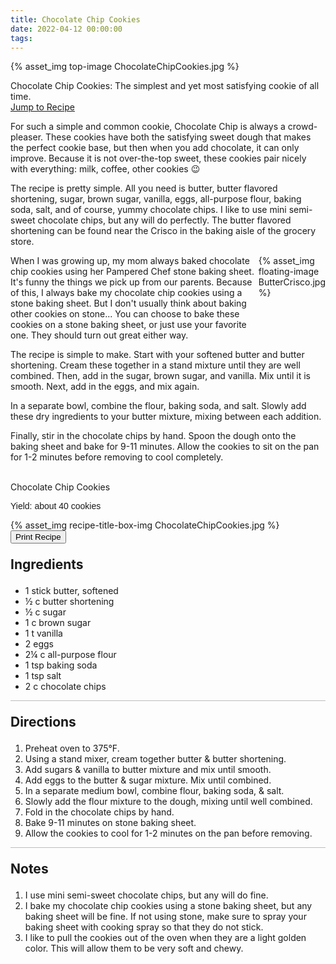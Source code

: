 ```yaml
---
title: Chocolate Chip Cookies
date: 2022-04-12 00:00:00
tags:
---
```


{% asset_img top-image ChocolateChipCookies.jpg %}

<div class="post-body">
Chocolate Chip Cookies: The simplest and yet most satisfying cookie of all time. 
<br>
<!--more-->

<a class="jump-to-recipe-btn" href="#recipejump"> 
    Jump to Recipe
</a>

For such a simple and common cookie, Chocolate Chip is always a crowd-pleaser. These cookies have both the satisfying sweet dough that makes the perfect cookie base, but then when you add chocolate, it can only improve. Because it is not over-the-top sweet, these cookies pair nicely with everything: milk, coffee, other cookies 😉

The recipe is pretty simple. All you need is butter, butter flavored shortening, sugar, brown sugar, vanilla, eggs, all-purpose flour, baking soda, salt, and of course, yummy chocolate chips. I like to use mini semi-sweet chocolate chips, but any will do perfectly. 
The butter flavored shortening can be found near the Crisco in the baking aisle of the grocery store. 

<div style="display: flex;">
When I was growing up, my mom always baked chocolate chip cookies using her Pampered Chef stone baking sheet. It's funny the things we pick up from our parents. Because of this, I always bake my chocolate chip cookies using a stone baking sheet. But I don't usually think about baking other cookies on stone... You can choose to bake these cookies on a stone baking sheet, or just use your favorite one. They should turn out great either way.
<div>
    {% asset_img floating-image ButterCrisco.jpg %}
</div>
</div>

The recipe is simple to make. Start with your softened butter and butter shortening. Cream these together in a stand mixture until they are well combined. Then, add in the sugar, brown sugar, and vanilla. Mix until it is smooth. Next, add in the eggs, and mix again. 

In a separate bowl, combine the flour, baking soda, and salt. Slowly add these dry ingredients to your butter mixture, mixing between each addition. 

Finally, stir in the chocolate chips by hand. Spoon the dough onto the baking sheet and bake for 9-11 minutes. Allow the cookies to sit on the pan for 1-2 minutes before removing to cool completely. 

<br>    

</div>

<div id="recipejump"></div>

<div id="recipe">
    <div class="recipe-box">
        <div class="recipe-title-box">
            <div>
                <div class="recipe-title-box-title">
                    <div class="recipe-title-box-header">Chocolate Chip Cookies</div>
                </div>
                <p class="recipe-title-box-title" style="font-family: Arial;">Yield: about 40 cookies</p>
            </div>
            {% asset_img recipe-title-box-img ChocolateChipCookies.jpg %}
            <button class="print-recipe"
                    type="button"
                    onclick="printDIV('recipe')" >
                Print Recipe
            </button>
        </div>
        <p style="font-size:150%;"><b>Ingredients</b></p>
        <ul class="post-body">
                <li>1 stick butter, softened</li>
                <li>½ c butter shortening</li>
                <li>½ c sugar</li>
                <li>1 c brown sugar</li>
                <li>1 t vanilla</li>
                <li>2 eggs</li>
                <li>2¼ c all-purpose flour</li>
                <li>1 tsp baking soda</li>
                <li>1 tsp salt</li>
                <li>2 c chocolate chips</li>
        </ul>
        <hr style="height:1px;background-color:rgb(189, 189, 189) ">
        <p style="font-size:150%;"><b>Directions</b></p>
        <ol class="post-body">
            <li>Preheat oven to 375°F.</li>
            <li>Using a stand mixer, cream together butter & butter shortening.</li>
            <li>Add sugars & vanilla to butter mixture and mix until smooth.</li>
            <li>Add eggs to the butter & sugar mixture. Mix until combined.</li>
            <li>In a separate medium bowl, combine flour, baking soda, & salt.</li>
            <li>Slowly add the flour mixture to the dough, mixing until well combined.</li>
            <li>Fold in the chocolate chips by hand.</li>
            <li>Bake 9-11 minutes on stone baking sheet.</li>
            <li>Allow the cookies to cool for 1-2 minutes on the pan before removing.</li>
        </ol> 
        <hr style="height:1px;background-color:rgb(189, 189, 189) ">
        <p style="font-size:150%;"><b>Notes</b></p>
        <ol class="post-body">
            <li>I use mini semi-sweet chocolate chips, but any will do fine.</li>
            <li>I bake my chocolate chip cookies using a stone baking sheet, but any baking sheet will be fine. If not using stone, make sure to spray your baking sheet with cooking spray so that they do not stick.</li>
            <li>I like to pull the cookies out of the oven when they are a light golden color. This will allow them to be very soft and chewy.</li>
        </ol>
    </div>
</div>

<br>

